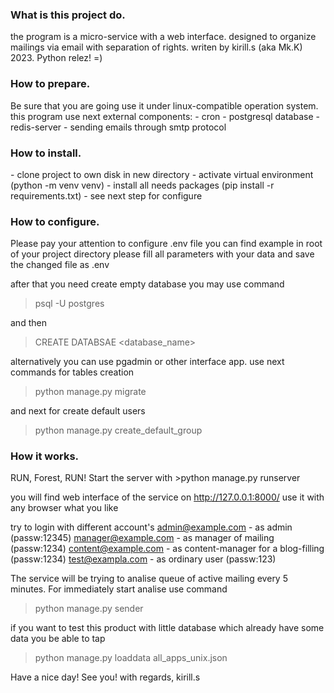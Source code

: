 <h3>What is this project do.</h3>

the program is a micro-service with a web interface. designed to organize mailings via email with separation of rights.
writen by kirill.s (aka Mk.K) 2023.
Python relez! =)

<h3>How to prepare.</h3>
Be sure that you are going use it under linux-compatible operation system.
this program use next external components:
- cron
- postgresql database
- redis-server
- sending emails through smtp protocol 


<h3>How to install.</h3>
- clone project to own disk in new directory
- activate virtual environment (python -m venv venv)
- install all needs packages (pip install -r requirements.txt)
- see next step for configure

<h3>How to configure.</h3>
Please pay your attention to configure .env file
you can find example in root of your project directory
please fill all parameters with your data and save the changed file as .env

after that you need create empty database 
you may use command
>psql -U postgres

and then
>CREATE DATABSAE <database_name>


alternatively you can use pgadmin or other interface app.
use next commands for tables creation
>python manage.py migrate

and next for create default users
>python manage.py create_default_group

<h3>Ноw it works.</h3>
RUN, Forest, RUN! 
Start the server with
>python manage.py runserver

you will find web interface of the service on 
http://127.0.0.1:8000/
use it with any browser what you like

try to login with different account's
admin@example.com - as admin (passw:12345)
manager@example.com - as manager of mailing (passw:1234)
content@example.com - as content-manager for a blog-filling (passw:1234)
test@exampla.com - as ordinary user (passw:123)



The service will be trying to analise queue of active mailing every 5 minutes.
For immediately start analise use command
>python manage.py sender
 
if you want to test this product with little database which already have some data you be able to tap 
> python manage.py loaddata all_apps_unix.json

Have a nice day! See you!
with regards, kirill.s
